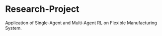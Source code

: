 # Research-Project
Application of Single-Agent and Multi-Agent RL on Flexible Manufacturing System.
